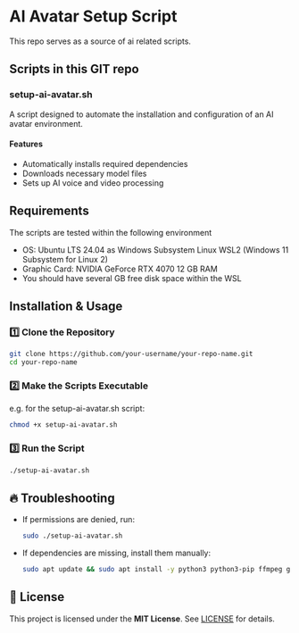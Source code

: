 # AI Avatar Setup Script

This repo serves as a source of ai related scripts.

## Scripts in this GIT repo

### setup-ai-avatar.sh 

A script designed to automate the installation and configuration of an AI avatar environment.

#### Features
- Automatically installs required dependencies
- Downloads necessary model files
- Sets up AI voice and video processing

## Requirements

The scripts are tested within the following environment

- OS: Ubuntu LTS 24.04 as Windows Subsystem Linux WSL2 (Windows 11 Subsystem for Linux 2)
- Graphic Card: NVIDIA GeForce RTX 4070 12 GB RAM 
- You should have several GB free disk space within the WSL

## Installation & Usage

### **1️⃣ Clone the Repository**
```bash
git clone https://github.com/your-username/your-repo-name.git
cd your-repo-name
```

### **2️⃣ Make the Scripts Executable**

e.g. for the setup-ai-avatar.sh script:

```bash
chmod +x setup-ai-avatar.sh
```

### **3️⃣ Run the Script**

```bash
./setup-ai-avatar.sh
```

## 🔥 Troubleshooting
- If permissions are denied, run:

  ```bash
  sudo ./setup-ai-avatar.sh
  ```
- If dependencies are missing, install them manually:
  ```bash
  sudo apt update && sudo apt install -y python3 python3-pip ffmpeg git
  ```

## 📜 License
This project is licensed under the **MIT License**. See [LICENSE](LICENSE) for details.


